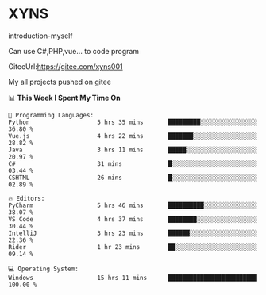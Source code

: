 # XYNS
introduction-myself

Can use C#,PHP,vue... to code program

GiteeUrl:https://gitee.com/xyns001

My all projects pushed on gitee

<!--START_SECTION:waka-->
📊 **This Week I Spent My Time On** 

```text
💬 Programming Languages: 
Python                   5 hrs 35 mins       █████████░░░░░░░░░░░░░░░░   36.80 % 
Vue.js                   4 hrs 22 mins       ███████░░░░░░░░░░░░░░░░░░   28.82 % 
Java                     3 hrs 11 mins       █████░░░░░░░░░░░░░░░░░░░░   20.97 % 
C#                       31 mins             █░░░░░░░░░░░░░░░░░░░░░░░░   03.44 % 
CSHTML                   26 mins             █░░░░░░░░░░░░░░░░░░░░░░░░   02.89 % 

🔥 Editors: 
PyCharm                  5 hrs 46 mins       ██████████░░░░░░░░░░░░░░░   38.07 % 
VS Code                  4 hrs 37 mins       ████████░░░░░░░░░░░░░░░░░   30.44 % 
IntelliJ                 3 hrs 23 mins       ██████░░░░░░░░░░░░░░░░░░░   22.36 % 
Rider                    1 hr 23 mins        ██░░░░░░░░░░░░░░░░░░░░░░░   09.14 % 

💻 Operating System: 
Windows                  15 hrs 11 mins      █████████████████████████   100.00 % 
```


<!--END_SECTION:waka-->
